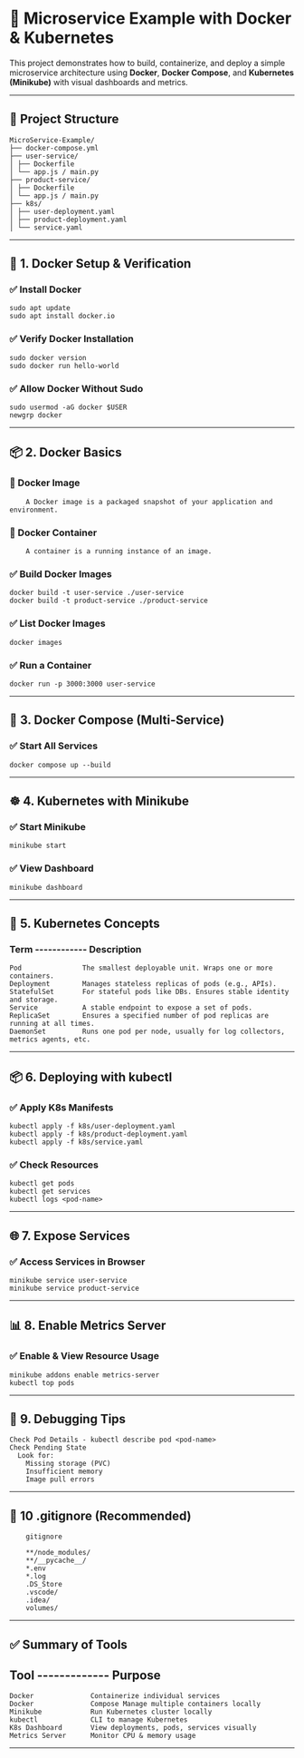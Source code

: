 # 🧩 Microservice Example with Docker & Kubernetes

This project demonstrates how to build, containerize, and deploy a simple microservice architecture using **Docker**, **Docker Compose**, and **Kubernetes (Minikube)** with visual dashboards and metrics.

------------------------------------------------------------------------

## 🚀 Project Structure

    MicroService-Example/
    ├── docker-compose.yml
    ├── user-service/
    │ ├── Dockerfile
    │ └── app.js / main.py
    ├── product-service/
    │ ├── Dockerfile
    │ └── app.js / main.py
    ├── k8s/
    │ ├── user-deployment.yaml
    │ ├── product-deployment.yaml
    │ └── service.yaml


------------------------------------------------------------------------

## 🔧 1. Docker Setup & Verification

### ✅ Install Docker
    sudo apt update
    sudo apt install docker.io

### ✅ Verify Docker Installation
    sudo docker version
    sudo docker run hello-world
### ✅ Allow Docker Without Sudo
    sudo usermod -aG docker $USER
    newgrp docker


----------------------------------------------------------------------------

##  📦 2. Docker Basics

### 🔹 Docker Image
        A Docker image is a packaged snapshot of your application and environment.

### 🔹 Docker Container
        A container is a running instance of an image.

### ✅ Build Docker Images
    docker build -t user-service ./user-service
    docker build -t product-service ./product-service
### ✅ List Docker Images
    docker images
### ✅ Run a Container
    docker run -p 3000:3000 user-service

----------------------------------------------------------------------------

##  🔄 3. Docker Compose (Multi-Service)

### ✅ Start All Services
    docker compose up --build

----------------------------------------------------------------------------

##  ☸️ 4. Kubernetes with Minikube

### ✅ Start Minikube
    minikube start
### ✅ View Dashboard
    minikube dashboard

----------------------------------------------------------------------------

##  🧠 5. Kubernetes Concepts

### Term ------------ Description
    Pod	              The smallest deployable unit. Wraps one or more containers.
    Deployment	      Manages stateless replicas of pods (e.g., APIs).
    StatefulSet	      For stateful pods like DBs. Ensures stable identity and storage.
    Service	          A stable endpoint to expose a set of pods.
    ReplicaSet	      Ensures a specified number of pod replicas are running at all times.
    DaemonSet	      Runs one pod per node, usually for log collectors, metrics agents, etc.

----------------------------------------------------------------------------

##  📦 6. Deploying with kubectl

### ✅ Apply K8s Manifests
    kubectl apply -f k8s/user-deployment.yaml
    kubectl apply -f k8s/product-deployment.yaml
    kubectl apply -f k8s/service.yaml
    
### ✅ Check Resources
    kubectl get pods
    kubectl get services
    kubectl logs <pod-name>

----------------------------------------------------------------------------

##  🌐 7. Expose Services

### ✅ Access Services in Browser
    minikube service user-service
    minikube service product-service
    
----------------------------------------------------------------------------
    
##  📊 8. Enable Metrics Server

### ✅ Enable & View Resource Usage
    minikube addons enable metrics-server
    kubectl top pods

----------------------------------------------------------------------------


##  🧪 9. Debugging Tips
    Check Pod Details - kubectl describe pod <pod-name>
    Check Pending State
      Look for:
        Missing storage (PVC)
        Insufficient memory
        Image pull errors

        
----------------------------------------------------------------------------

##  📁 10 .gitignore (Recommended)
        gitignore

        **/node_modules/
        **/__pycache__/
        *.env
        *.log
        .DS_Store
        .vscode/
        .idea/
        volumes/

----------------------------------------------------------------------------


## ✅ Summary of Tools

  ## Tool ------------- Purpose
    Docker	            Containerize individual services
    Docker              Compose	Manage multiple containers locally
    Minikube	        Run Kubernetes cluster locally
    kubectl	            CLI to manage Kubernetes
    K8s Dashboard	    View deployments, pods, services visually
    Metrics Server	    Monitor CPU & memory usage

----------------------------------------------------------------------------

